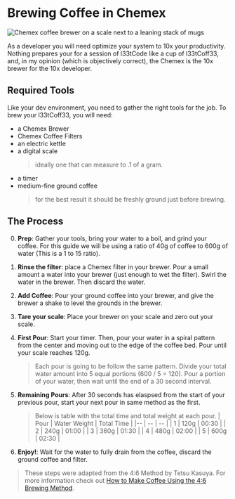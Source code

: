 # Brewing Coffee in Chemex

![Chemex coffee brewer on a scale next to a leaning stack of mugs](https://cdn.pixabay.com/photo/2016/03/09/19/06/chemex-1247169_960_720.jpg)

As a developer you will need optimize your system to 10x your productivity. Nothing prepares your for a session of l33tCode like a cup of l33tCoff33, and, in my opinion (which is objectively correct), the Chemex is the 10x brewer for the 10x developer.

## Required Tools

Like your dev environment, you need to gather the right tools for the job. To brew your l33tCoff33, you will need:

- a Chemex Brewer
- Chemex Coffee Filters
- an electric kettle
- a digital scale
  > ideally one that can measure to .1 of a gram.
- a timer
- medium-fine ground coffee
  > for the best result it should be freshly ground just before brewing.

## The Process

0. **Prep**: Gather your tools, bring your water to a boil, and grind your coffee. For this guide we will be using a ratio of 40g of coffee to 600g of water (This is a 1 to 15 ratio).

1. **Rinse the filter**: place a Chemex filter in your brewer. Pour a small amount a water into your brewer (just enough to wet the filter). Swirl the water in the brewer. Then discard the water.
2. **Add Coffee**: Pour your ground coffee into your brewer, and give the brewer a shake to level the grounds in the brewer.
3. **Tare your scale**: Place your brewer on your scale and zero out your scale.
4. **First Pour**: Start your timer. Then, pour your water in a spiral pattern from the center and moving out to the edge of the coffee bed. Pour until your scale reaches 120g.
   > Each pour is going to be follow the same pattern. Divide your total water amount into 5 equal portions (600 / 5 = 120). Pour a portion of your water, then wait until the end of a 30 second interval.
5. **Remaining Pours**: After 30 seconds has elaspsed from the start of your previous pour, start your next pour in same method as the first.

   > Below is table with the total time and total weight at each pour.
   > | Pour | Water Weight | Total Time |
   > |-- | -- | -- |
   > | 1 | 120g | 00:30 |
   > | 2 | 240g | 01:00 |
   > | 3 | 360g | 01:30 |
   > | 4 | 480g | 02:00 |
   > | 5 | 600g | 02:30 |

6. **Enjoy!**: Wait for the water to fully drain from the coffee, discard the ground coffee and filter.

> These steps were adapted from the 4:6 Method by Tetsu Kasuya. For more information check out [How to Make Coffee Using the 4:6 Brewing Method](https://en.philocoffea.com/blogs/blog/coffee-brewing-method).
